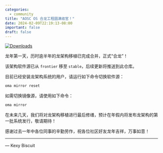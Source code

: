 ```yaml
---
categories:
  - community
title: "AOSC OS 合龙工程圆满收官！"
date: 2024-02-09T22:19:13-08:00
important: false
draft: false
---
```

  <a href="https://npmcharts.com/compare/@kangc/v-md-editor?minimal=true"><img src="https://img.shields.io/npm/dm/@kangc/v-md-editor.svg?sanitize=true" alt="Downloads"></a>

龙年第一天，历时逾半年的龙架构移植已完成合并，正式“合龙”！

该架构软件源已从 `frontier` 移至 `stable`，后续更新将推送到此仓库。

目前已经安装龙架构系统的用户，请运行如下命令切换软件源：

```bash
oma mirror reset
```

如需切换镜像源，请使用如下命令：


```bash
oma mirror
```

在未来几天，我们将对龙架构移植进行最后修缮，预计在年假内将发布龙架构的第一批系统发行，敬请期待！

感谢过去一年中各位同事的辛勤劳作，祝各位社区好友龙年吉祥，万事如意！

---

— Kexy Biscuit
